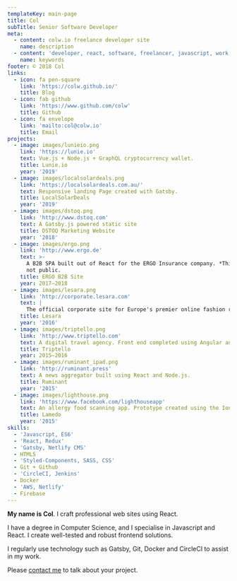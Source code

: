```yaml
---
templateKey: main-page
title: Col
subTitle: Senior Software Developer
meta:
  - content: colw.io freelance developer site
    name: description
  - content: 'developer, react, software, freelancer, javascript, work, jobs'
    name: keywords
footer: © 2018 Col
links:
  - icon: fa pen-square
    link: 'https://colw.github.io/'
    title: Blog
  - icon: fab github
    link: 'https://www.github.com/colw'
    title: Github
  - icon: fa envelope
    link: 'mailto:col@colw.io'
    title: Email
projects:
  - image: images/lunieio.png
    link: 'https://lunie.io'
    text: Vue.js + Node.js + GraphQL cryptocurrency wallet.
    title: Lunie.io
    year: '2019'
  - image: images/localsolardeals.png
    link: 'https://localsolardeals.com.au/'
    text: Responsive landing Page created with Gatsby.
    title: LocalSolarDeals
    year: '2019'
  - image: images/dstoq.png
    link: 'http://www.dstoq.com'
    text: A Gatsby.js powered static site
    title: DSTOQ Marketing Website
    year: '2018'
  - image: images/ergo.png
    link: 'http://www.ergo.de'
    text: >-
      A B2B SPA built out of React for the ERGO Insurance company. *This site is
      not public.
    title: ERGO B2B Site
    year: 2017–2018
  - image: images/lesara.png
    link: 'http://corporate.lesara.com'
    text: |
      The official corporate site for Europe's premier online fashion retailer.
    title: Lesara
    year: '2016'
  - image: images/triptello.png
    link: 'http://www.triptello.com'
    text: A digital travel agency. Front end completed using Angular and Bootstrap.
    title: Triptello
    year: 2015–2016
  - image: images/ruminant_ipad.png
    link: 'http://ruminant.press'
    text: A news aggregator built using React and Node.js.
    title: Ruminant
    year: '2015'
  - image: images/lighthouse.png
    link: 'https://www.facebook.com/lighthouseapp'
    text: An allergy food scanning app. Prototype created using the Ionic Framework.
    title: Lamedo
    year: '2015'
skills:
  - 'Javascript, ES6'
  - 'React, Redux'
  - 'Gatsby, Netlify CMS'
  - HTML5
  - 'Styled-Components, SASS, CSS'
  - Git + Github
  - 'CircleCI, Jenkins'
  - Docker
  - 'AWS, Netlify'
  - Firebase
---
```

**My name is Col**. I craft professional web sites using React.

I have a degree in Computer Science, and I specialise in Javascript and React. I create well-tested and robust frontend solutions.

I regularly use technology such as Gatsby, Git, Docker and CircleCI to assist in my work.

Please [contact me](mailto:col@colw.io) to talk about your project.
